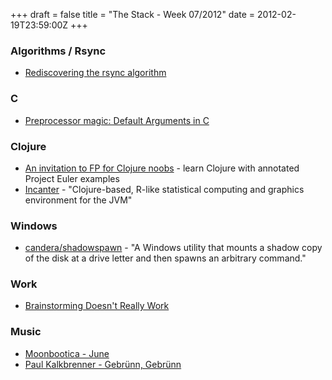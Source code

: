 +++
draft = false
title = "The Stack - Week 07/2012"
date = 2012-02-19T23:59:00Z
+++



### Algorithms / Rsync

 - [Rediscovering the rsync algorithm][redisc-rsync-algo]

[redisc-rsync-algo]: http://blog.incubaid.com/2012/02/14/rediscovering-the-rsync-algorithm/

### C

 - [Preprocessor magic: Default Arguments in C][prepmagic]

[prepmagic]: http://lefteris.realintelligence.net/?p=593

### Clojure
 - [An invitation to FP for Clojure noobs][drcab-euler] - learn Clojure with annotated Project Euler examples
 - [Incanter][incanter] - "Clojure-based, R-like statistical computing and
   graphics environment for the JVM"

[drcab-euler]: http://drcabana.org/2012/02/18/an-invitation-to-fp-for-clojure-noobs/
[incanter]: https://github.com/liebke/incanter

### Windows

 - [candera/shadowspawn][cand-shad] - "A Windows utility that mounts a shadow
    copy of the disk at a drive letter and then spawns an arbitrary command."

[cand-shad]: https://github.com/candera/shadowspawn

### Work

 - [Brainstorming Doesn't Really Work][brainst]

[brainst]: http://www.newyorker.com/reporting/2012/01/30/120130fa_fact_lehrer?currentPage=all

### Music

 - [Moonbootica - June](http://www.youtube.com/watch?v=A7jSUlWHrHM)
 - [Paul Kalkbrenner - Gebr&uuml;nn, Gebr&uuml;nn](http://www.youtube.com/watch?v=f99ey0hrOrQ)
